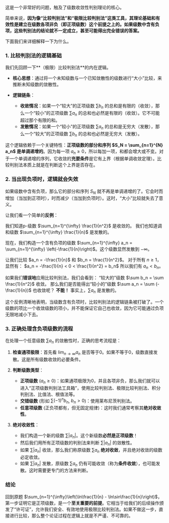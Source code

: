 这是一个非常好的问题，触及了级数收敛性判别理论的核心。

简单来说，**因为像“比较判别法”和“极限比较判别法”这类工具，其理论基础和有效性是建立在级数各项非负（即正项级数）这个前提之上的。如果级数中含有负项，这些判别法的结论就不一定成立，甚至可能得出完全错误的答案。**

下面我们来详细解释一下为什么。

### 1. 比较判别法的逻辑基础

我们先回顾一下**（极限）比较判别法**的内在逻辑。

*   **核心思想**：通过将一个未知级数与一个已知敛散性的级数进行“大小”比较，来推断未知级数的敛散性。

*   **逻辑链条**：
    *   **收敛情况**：如果一个“较大”的正项级数 $\sum b_n$ 的总和是有限的（收敛），那么一个“较小”的正项级数 $\sum a_n$ 的总和也必然是有限的（收敛）。它不可能超过那个有限的和。
    *   **发散情况**：如果一个“较小”的正项级数 $\sum a_n$ 的总和是无穷大（发散），那么一个“较大”的正项级数 $\sum b_n$ 的总和也必然是无穷大（发散）。

这个逻辑依赖于一个关键特性：**正项级数的部分和序列 $S_N = \sum_{n=1}^{N} a_n$ 是单调递增的**。因为每一项 $a_n \ge 0$，所以每加一项，和都会增大或不变。对于一个单调递增的序列，它收敛的**充要条件**是它有上界（根据单调收敛定理）。比较判别法本质上就是在判断这个上界是否存在。

### 2. 当出现负项时，逻辑就会失效

如果级数中含有负项，那么它的部分和序列 $S_N$ 就不再是单调递增的了。它会时而增加（当加到正项时），时而减少（当加到负项时）。这时，“大小”比较就失去了意义。

让我们看一个简单的**反例**：

我们知道p-级数 $\sum_{n=1}^{\infty} \frac{1}{n^2}$ 是收敛的。
我们也知道调和级数 $\sum_{n=1}^{\infty} \frac{1}{n}$ 是发散的。

现在，我们构造一个含有负项的级数 $\sum_{n=1}^{\infty} a_n = \sum_{n=1}^{\infty} \left(-\frac{1}{n}\right)$。这个级数显然发散到 $-\infty$。

让我们比较 $a_n = -\frac{1}{n}$ 和 $b_n = \frac{1}{n^2}$。
对于所有 $n \ge 1$，显然有：
$a_n = -\frac{1}{n} < 0 < \frac{1}{n^2} = b_n$
所以我们有 $a_n < b_n$。

如果我们**错误地**应用比较判别法，我们会看到：
“较大的”级数 $\sum b_n = \sum \frac{1}{n^2}$ 收敛。
那么我们是否能得出“较小的”级数 $\sum a_n = \sum (-\frac{1}{n})$ 也收敛呢？
**不能！** 事实上，$\sum a_n$ 是发散的。

这个反例清晰地表明，当级数含有负项时，比较判别法的逻辑链条被打破了。一个级数的项比一个收敛级数的项小，并不能保证它自己也收敛，因为它可能通过负项无限地减小下去。

### 3. 正确处理含负项级数的流程

在处理一个任意级数 $\sum a_n$ 的敛散性时，正确的思考流程是：

1.  **检查通项极限**：首先看 $\lim_{n \to \infty} a_n$ 是否等于0。如果不等于0，级数直接发散。这是所有级数收敛的必要条件。

2.  **判断级数类型**：
    *   **正项级数** ($a_n \ge 0$)：如果通项极限为0，并且各项非负，那么我们就可以进入“正项级数判别法工具箱”，使用比较判别法、极限比较判别法、积分判别法、比值法、根值法等。
    *   **交错级数** (形如 $\sum (-1)^n b_n$, $b_n > 0$)：使用莱布尼茨判别法。
    *   **任意项级数** (正负项都有，但无固定规律)：这时我们通常考察其**绝对收敛性**。

3.  **绝对收敛性**：
    *   我们构造一个新的级数 $\sum |a_n|$。这个新级数**必然是正项级数**！
    *   然后我们用所有正项级数的判别法来判断 $\sum |a_n|$ 的敛散性。
    *   如果 $\sum |a_n|$ 收敛，那么我们称原级数 $\sum a_n$ **绝对收敛**，并且绝对收敛的级数必定收敛。
    *   如果 $\sum |a_n|$ 发散，原级数 $\sum a_n$ 仍有可能收敛（称为**条件收敛**），也可能发散。这时需要更专门的方法来判断。

### 结论

回到原题 $\sum_{n=1}^{\infty}\left(\ln\frac{1}{n} - \ln\sin\frac{1}{n}\right)$，第一步证明它是正项级数，是一个**至关重要的前提**。它相当于给我们的后续操作颁发了“许可证”，允许我们安全、有效地使用极限比较判别法。如果不做这一步，直接进行比较，那么整个论证过程在逻辑上就是不严谨、不可靠的。